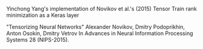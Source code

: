Yinchong Yang's implementation of Novikov et al.'s (2015) Tensor Train rank minimization as a Keras layer

"Tensorizing Neural Networks"
Alexander Novikov, Dmitry Podoprikhin, Anton Osokin, Dmitry Vetrov
In Advances in Neural Information Processing Systems 28 (NIPS-2015).
